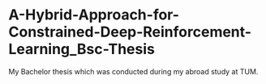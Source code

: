 # A-Hybrid-Approach-for-Constrained-Deep-Reinforcement-Learning_Bsc-Thesis
My Bachelor thesis which was conducted during my abroad study at TUM.
